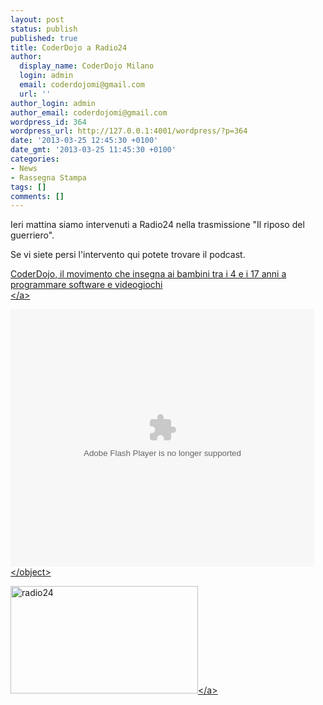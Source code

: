 ```yaml
---
layout: post
status: publish
published: true
title: CoderDojo a Radio24
author:
  display_name: CoderDojo Milano
  login: admin
  email: coderdojomi@gmail.com
  url: ''
author_login: admin
author_email: coderdojomi@gmail.com
wordpress_id: 364
wordpress_url: http://127.0.0.1:4001/wordpress/?p=364
date: '2013-03-25 12:45:30 +0100'
date_gmt: '2013-03-25 11:45:30 +0100'
categories:
- News
- Rassegna Stampa
tags: []
comments: []
---
```

<p>Ieri mattina siamo intervenuti a Radio24 nella trasmissione "Il riposo del guerriero".</p>
<p>Se vi siete persi l'intervento qui potete trovare il podcast.</p>
<p><a title="CoderDojo a Radio24" href="http:&#47;&#47;www.radio24.ilsole24ore.com&#47;notizie&#47;riposo-guerriero&#47;2013-03-22&#47;coderdojo-movimento-insegna-bambini-170554.php" target="_blank">CoderDojo, il movimento che insegna ai bambini tra i 4 e i 17 anni a<br />
programmare software e videogiochi<br />
<&#47;a></p>
<p><object id="flashObj" width="486" height="412" classid="clsid:d27cdb6e-ae6d-11cf-96b8-444553540000" codebase="http:&#47;&#47;download.macromedia.com&#47;pub&#47;shockwave&#47;cabs&#47;flash&#47;swflash.cab#version=6,0,40,0" bgcolor="#FFFFFF"><param name="flashVars" value="videoId=2245383627001&amp;playerID=18295502001&amp;playerKey=AQ~~,AAAABDk7IrE~,VEk2pvIZALuEUCgfzvtVg_T0nrQv6O4R&amp;domain=embed&amp;dynamicStreaming=true" &#47;><param name="base" value="http:&#47;&#47;admin.brightcove.com" &#47;><param name="seamlesstabbing" value="false" &#47;><param name="allowFullScreen" value="true" &#47;><param name="swLiveConnect" value="true" &#47;><param name="allowScriptAccess" value="always" &#47;><param name="src" value="http:&#47;&#47;c.brightcove.com&#47;services&#47;viewer&#47;federated_f9?isVid=1" &#47;><param name="flashvars" value="videoId=2245383627001&amp;playerID=18295502001&amp;playerKey=AQ~~,AAAABDk7IrE~,VEk2pvIZALuEUCgfzvtVg_T0nrQv6O4R&amp;domain=embed&amp;dynamicStreaming=true" &#47;><param name="allowfullscreen" value="true" &#47;><param name="swliveconnect" value="true" &#47;><param name="allowscriptaccess" value="always" &#47;><param name="pluginspage" value="http:&#47;&#47;www.macromedia.com&#47;shockwave&#47;download&#47;index.cgi?P1_Prod_Version=ShockwaveFlash" &#47;><embed id="flashObj" width="486" height="412" type="application&#47;x-shockwave-flash" src="http:&#47;&#47;c.brightcove.com&#47;services&#47;viewer&#47;federated_f9?isVid=1" flashVars="videoId=2245383627001&amp;playerID=18295502001&amp;playerKey=AQ~~,AAAABDk7IrE~,VEk2pvIZALuEUCgfzvtVg_T0nrQv6O4R&amp;domain=embed&amp;dynamicStreaming=true" base="http:&#47;&#47;admin.brightcove.com" seamlesstabbing="false" allowFullScreen="true" swLiveConnect="true" allowScriptAccess="always" flashvars="videoId=2245383627001&amp;playerID=18295502001&amp;playerKey=AQ~~,AAAABDk7IrE~,VEk2pvIZALuEUCgfzvtVg_T0nrQv6O4R&amp;domain=embed&amp;dynamicStreaming=true" allowfullscreen="true" swliveconnect="true" allowscriptaccess="always" pluginspage="http:&#47;&#47;www.macromedia.com&#47;shockwave&#47;download&#47;index.cgi?P1_Prod_Version=ShockwaveFlash" bgcolor="#FFFFFF" &#47;><&#47;object></p>
<p><a href="http:&#47;&#47;coderdojomilano.it&#47;wp-content&#47;uploads&#47;2013&#47;03&#47;radio241.jpg"><img class="alignnone size-full wp-image-398" alt="radio24" src="http:&#47;&#47;coderdojomilano.it&#47;wp-content&#47;uploads&#47;2013&#47;03&#47;radio241.jpg" width="300" height="172" &#47;><&#47;a></p>
